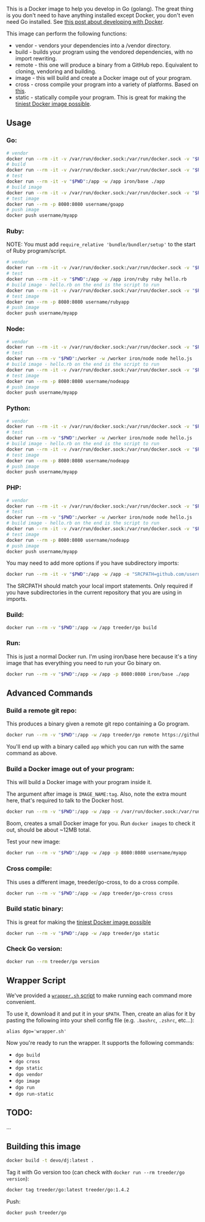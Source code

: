 
This is a Docker image to help you develop in Go (golang). The great thing is you don't need
to have anything installed except Docker, you don't even need Go installed. See [this post about developing with Docker](https://medium.com/iron-io-blog/why-and-how-to-use-docker-for-development-a156c1de3b24).

This image can perform the following functions:

* vendor - vendors your dependencies into a /vendor directory.
* build - builds your program using the vendored dependencies, with no import rewriting.
* remote - this one will produce a binary from a GitHub repo. Equivalent to cloning, vendoring and building.
* image - this will build and create a Docker image out of your program.
* cross - cross compile your program into a variety of platforms. Based on [this](https://medium.com/iron-io-blog/how-to-cross-compile-go-programs-using-docker-beaa102a316d#95d9).
* static - statically compile your program. This is great for making the [tiniest Docker image possible](http://www.iron.io/blog/2015/07/an-easier-way-to-create-tiny-golang-docker-images.html).

## Usage

### Go:

```sh
# vendor
docker run --rm -it -v /var/run/docker.sock:/var/run/docker.sock -v "$PWD":/app -w /app devo/dj go vendor
# build
docker run --rm -it -v /var/run/docker.sock:/var/run/docker.sock -v "$PWD":/app -w /app devo/dj go build
# test
docker run --rm -it -v "$PWD":/app -w /app iron/base ./app
# build image
docker run --rm -it -v /var/run/docker.sock:/var/run/docker.sock -v "$PWD":/app -w /app devo/dj go image username/goapp:latest
# test image
docker run --rm -p 8080:8080 username/goapp
# push image
docker push username/myapp
```

### Ruby:

NOTE: You must add `require_relative 'bundle/bundler/setup'` to the start of Ruby program/script.

```sh
# vendor
docker run --rm -it -v /var/run/docker.sock:/var/run/docker.sock -v "$PWD":/app -w /app devo/dj ruby vendor
# test
docker run --rm -it -v "$PWD":/app -w /app iron/ruby ruby hello.rb
# build image - hello.rb on the end is the script to run
docker run --rm -it -v /var/run/docker.sock:/var/run/docker.sock -v "$PWD":/app -w /app devo/dj ruby image username/rubyapp:latest hello.rb
# test image
docker run --rm -p 8080:8080 username/rubyapp
# push image
docker push username/myapp
```

### Node:

```sh
# vendor
docker run --rm -it -v /var/run/docker.sock:/var/run/docker.sock -v "$PWD":/app -w /app devo/dj node vendor
# test
docker run --rm -v "$PWD":/worker -w /worker iron/node node hello.js
# build image - hello.rb on the end is the script to run
docker run --rm -it -v /var/run/docker.sock:/var/run/docker.sock -v "$PWD":/app -w /app devo/dj node image username/nodeapp:latest hello.js
# test image
docker run --rm -p 8080:8080 username/nodeapp
# push image
docker push username/myapp
```

### Python:

```sh
# vendor
docker run --rm -it -v /var/run/docker.sock:/var/run/docker.sock -v "$PWD":/app -w /app devo/dj python vendor
# test
docker run --rm -v "$PWD":/worker -w /worker iron/node node hello.js
# build image - hello.rb on the end is the script to run
docker run --rm -it -v /var/run/docker.sock:/var/run/docker.sock -v "$PWD":/app -w /app devo/dj node image username/nodeapp:latest hello.js
# test image
docker run --rm -p 8080:8080 username/nodeapp
# push image
docker push username/myapp
```

### PHP:

```sh
# vendor
docker run --rm -it -v /var/run/docker.sock:/var/run/docker.sock -v "$PWD":/app -w /app devo/dj node vendor
# test
docker run --rm -v "$PWD":/worker -w /worker iron/node node hello.js
# build image - hello.rb on the end is the script to run
docker run --rm -it -v /var/run/docker.sock:/var/run/docker.sock -v "$PWD":/app -w /app devo/dj node image username/nodeapp:latest hello.js
# test image
docker run --rm -p 8080:8080 username/nodeapp
# push image
docker push username/myapp
```







You may need to add more options if you have subdirectory imports:

```sh
docker run --rm -it -v "$PWD":/app -w /app -e "SRCPATH=github.com/username/reponame" treeder/go vendor
```

The SRCPATH should match your local import statements. Only required if you have subdirectories in the current repository
that you are using in imports.

### Build:

```sh
docker run --rm -v "$PWD":/app -w /app treeder/go build
```

### Run:

This is just a normal Docker run. I'm using iron/base here because it's a tiny image that has
everything you need to run your Go binary on.

```sh
docker run --rm -v "$PWD":/app -w /app -p 8080:8080 iron/base ./app
```

## Advanced Commands

### Build a remote git repo:

This produces a binary given a remote git repo containing a Go program.

```sh
docker run --rm -v "$PWD":/app -w /app treeder/go remote https://github.com/treeder/hello-app.go.git
```

You'll end up with a binary called `app` which you can run with the same command as above.

### Build a Docker image out of your program:

This will build a Docker image with your program inside it.

The argument after image is `IMAGE_NAME:tag`. Also, note the extra mount here, that's required to talk to the Docker host.

```sh
docker run --rm -v "$PWD":/app -w /app -v /var/run/docker.sock:/var/run/docker.sock treeder/go image username/myapp:latest
```

Boom, creates a small Docker image for you. Run `docker images` to check it out, should be about ~12MB total.

Test your new image:

```sh
docker run --rm -v "$PWD":/app -w /app -p 8080:8080 username/myapp
```

### Cross compile:

This uses a different image, treeder/go-cross, to do a cross compile.

```sh
docker run --rm -v "$PWD":/app -w /app treeder/go-cross cross
```

### Build static binary:

This is great for making the [tiniest Docker image possible](http://www.iron.io/blog/2015/07/an-easier-way-to-create-tiny-golang-docker-images.html)

```sh
docker run --rm -v "$PWD":/app -w /app treeder/go static
```

### Check Go version:

```sh
docker run --rm treeder/go version
```

## Wrapper Script

We've provided a [`wrapper.sh` script](./wrapper.sh) to make running each command
more convenient.

To use it, download it and put it in your `$PATH`. Then, create an alias for it
by pasting the following into your shell config file (e.g. `.bashrc`, `.zshrc`, etc...):

`alias dgo='wrapper.sh'`

Now you're ready to run the wrapper. It supports the following commands:

* `dgo build`
* `dgo cross`
* `dgo static`
* `dgo vendor`
* `dgo image`
* `dgo run`
* `dgo run-static`


## TODO:

...

## Building this image

```sh
docker build -t devo/dj:latest .
```

Tag it with Go version too (can check with `docker run --rm treeder/go version`):

```sh
docker tag treeder/go:latest treeder/go:1.4.2
```

Push:

```sh
docker push treeder/go
```
